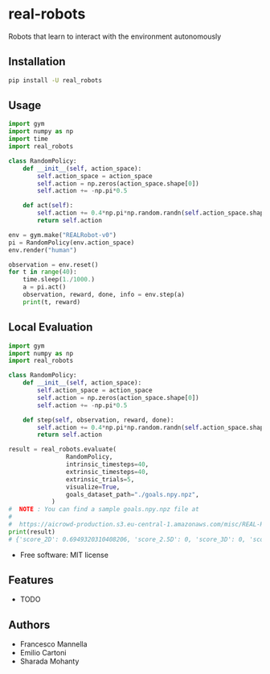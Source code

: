 # real-robots

Robots that learn to interact with the environment autonomously

## Installation

```bash
pip install -U real_robots
```

## Usage

```python
import gym
import numpy as np
import time
import real_robots

class RandomPolicy:
    def __init__(self, action_space):
        self.action_space = action_space
        self.action = np.zeros(action_space.shape[0])
        self.action += -np.pi*0.5

    def act(self):
        self.action += 0.4*np.pi*np.random.randn(self.action_space.shape[0])
        return self.action

env = gym.make("REALRobot-v0")
pi = RandomPolicy(env.action_space)
env.render("human")

observation = env.reset()
for t in range(40):
    time.sleep(1./1000.)
    a = pi.act()
    observation, reward, done, info = env.step(a)
    print(t, reward)
```

## Local Evaluation

```python
import gym
import numpy as np
import real_robots

class RandomPolicy:
    def __init__(self, action_space):
        self.action_space = action_space
        self.action = np.zeros(action_space.shape[0])
        self.action += -np.pi*0.5

    def step(self, observation, reward, done):
        self.action += 0.4*np.pi*np.random.randn(self.action_space.shape[0])
        return self.action

result = real_robots.evaluate(
                RandomPolicy,
                intrinsic_timesteps=40,
                extrinsic_timesteps=40,
                extrinsic_trials=5,
                visualize=True,
                goals_dataset_path="./goals.npy.npz",
            )
#  NOTE : You can find a sample goals.npy.npz file at
#
#  https://aicrowd-production.s3.eu-central-1.amazonaws.com/misc/REAL-Robots/goals.npy.npz
print(result)
# {'score_2D': 0.6949320310408206, 'score_2.5D': 0, 'score_3D': 0, 'score_total': 0.23164401034694018}
```

-   Free software: MIT license

## Features

-   TODO

## Authors

-   Francesco Mannella
-   Emilio Cartoni
-   Sharada Mohanty
